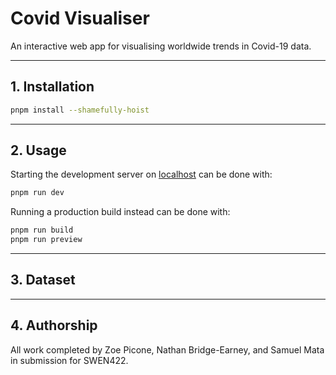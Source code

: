 # Covid Visualiser

An interactive web app for visualising worldwide trends in Covid-19 data.

---

## 1. Installation

```bash
pnpm install --shamefully-hoist
```

---

## 2. Usage

Starting the development server on [localhost](http://localhost:3000) can be done with:

```bash
pnpm run dev
```

Running a production build instead can be done with:

```bash
pnpm run build
pnpm run preview
```

---

## 3. Dataset

---

## 4. Authorship

All work completed by Zoe Picone, Nathan Bridge-Earney, and Samuel Mata in submission for SWEN422.
